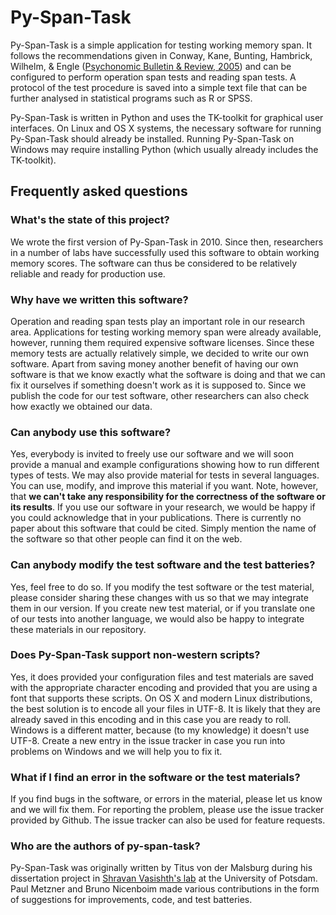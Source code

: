 Py-Span-Task
============

Py-Span-Task is a simple application for testing working memory span.  It follows the recommendations given in Conway, Kane, Bunting, Hambrick, Wilhelm, & Engle ([Psychonomic Bulletin & Review, 2005](http://link.springer.com/article/10.3758/BF03196772)) and can be configured to perform operation span tests and reading span tests.  A protocol of the test procedure is saved into a simple text file that can be further analysed in statistical programs such as R or SPSS.

Py-Span-Task is written in Python and uses the TK-toolkit for graphical user interfaces.  On Linux and OS X systems, the necessary software for running Py-Span-Task should already be installed.  Running Py-Span-Task on Windows may require installing Python (which usually already includes the TK-toolkit).

## Frequently asked questions

### What's the state of this project?

We wrote the first version of Py-Span-Task in 2010.  Since then, researchers in a number of labs have successfully used this software to obtain working memory scores.  The software can thus be considered to be relatively reliable and ready for production use.

### Why have we written this software?

Operation and reading span tests play an important role in our research area.  Applications for testing working memory span were already available, however, running them required expensive software licenses.  Since these memory tests are actually relatively simple, we decided to write our own software.  Apart from saving money another benefit of having our own software is that we know exactly what the software is doing and that we can fix it ourselves if something doesn't work as it is supposed to.  Since we publish the code for our test software, other researchers can also check how exactly we obtained our data.

### Can anybody use this software?

Yes, everybody is invited to freely use our software and we will soon provide a manual and example configurations showing how to run different types of tests.  We may also provide material for tests in several languages.  You can use, modify, and improve this material if you want.  Note, however, that **we can't take any responsibility for the correctness of the software or its results**.  If you use our software in your research, we would be happy if you could acknowledge that in your publications.  There is currently no paper about this software that could be cited.  Simply mention the name of the software so that other people can find it on the web.

### Can anybody modify the test software and the test batteries?

Yes, feel free to do so.  If you modify the test software or the test material, please consider sharing these changes with us so that we may integrate them in our version.  If you create new test material, or if you translate one of our tests into another language, we would also be happy to integrate these materials in our repository.

### Does Py-Span-Task support non-western scripts?

Yes, it does provided your configuration files and test materials are saved with the appropriate character encoding and provided that you are using a font that supports these scripts.  On OS X and modern Linux distributions, the best solution is to encode all your files in UTF-8.  It is likely that they are already saved in this encoding and in this case you are ready to roll.  Windows is a different matter, because (to my knowledge) it doesn't use UTF-8.  Create a new entry in the issue tracker in case you run into problems on Windows and we will help you to fix it.

### What if I find an error in the software or the test materials?

If you find bugs in the software, or errors in the material, please let us know and we will fix them.  For reporting the problem, please use the issue tracker provided by Github.  The issue tracker can also be used for feature requests.

### Who are the authors of py-span-task?

Py-Span-Task was originally written by Titus von der Malsburg during his dissertation project in [Shravan Vasishth's lab](http://www.ling.uni-potsdam.de/~vasishth/) at the University of Potsdam.  Paul Metzner and Bruno Nicenboim made various contributions in the form of suggestions for improvements, code, and test batteries.
